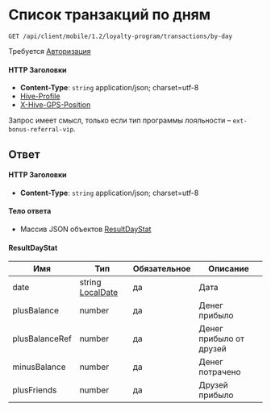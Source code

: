 # Список транзакций по дням

`GET /api/client/mobile/1.2/loyalty-program/transactions/by-day`

Требуется [Авторизация](hmac.md)
#### HTTP Заголовки
* **Content-Type**: `string` application/json; charset=utf-8
* [Hive-Profile](http_headers.md)
* [X-Hive-GPS-Position](http_headers.md)

Запрос имеет смысл, только если тип программы лояльности – `ext-bonus-referral-vip`.

## Ответ

#### HTTP Заголовки
* **Content-Type**: `string` application/json; charset=utf-8

#### Тело ответа
* Массив JSON объектов [ResultDayStat](#ResultDayStat-fields)

<a name="ResultDayStat-fields"></a>
#### ResultDayStat

Имя | Тип | Обязательное | Описание
--- | --- | --- | ---
date | string [LocalDate](objects.md#OffsetDateTime-item) | да | Дата
plusBalance | number | да | Денег прибыло
plusBalanceRef | number | да | Денег прибыло от друзей
minusBalance | number | да | Денег потрачено
plusFriends | number | да | Друзей прибыло
